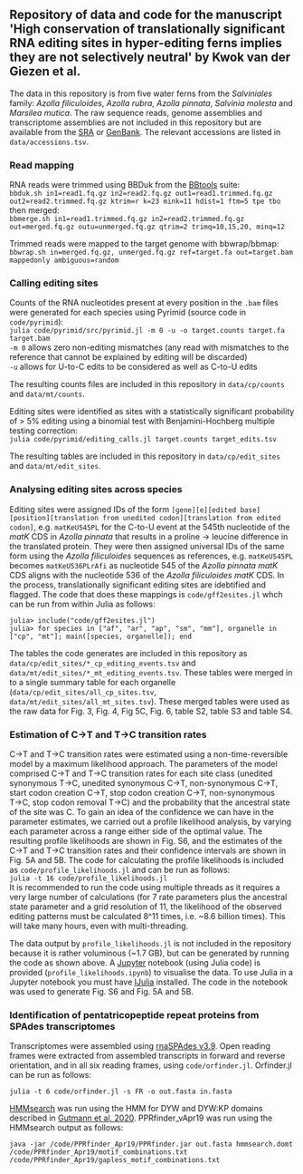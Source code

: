 ## Repository of data and code for the manuscript 'High conservation of translationally significant RNA editing sites in hyper-editing ferns implies they are not selectively neutral' by Kwok van der Giezen et al.

The data in this repository is from five water ferns from the *Salviniales* family: *Azolla filiculoides*, *Azolla rubra*, *Azolla pinnata*, *Salvinia molesta* and *Marsilea mutica*. The raw sequence reads, genome assemblies and transcriptome assemblies are not included in this repository but are available from the [SRA](https://www.ncbi.nlm.nih.gov/sra) or [GenBank](https://www.ncbi.nlm.nih.gov/genbank/). The relevant accessions are listed in `data/accessions.tsv`.

### Read mapping

RNA reads were trimmed using BBDuk from the [BBtools](https://sourceforge.net/projects/bbmap/) suite:  
`bbduk.sh in1=read1.fq.gz in2=read2.fq.gz out1=read1.trimmed.fq.gz out2=read2.trimmed.fq.gz ktrim=r k=23 mink=11 hdist=1 ftm=5 tpe tbo`  
then merged:  
`bbmerge.sh in1=read1.trimmed.fq.gz in2=read2.trimmed.fq.gz out=merged.fq.gz outu=unmerged.fq.gz qtrim=2 trimq=10,15,20, minq=12`

Trimmed reads were mapped to the target genome with bbwrap/bbmap:  
`bbwrap.sh in=merged.fq.gz, unmerged.fq.gz ref=target.fa out=target.bam mappedonly ambiguous=random`

### Calling editing sites

Counts of the RNA nucleotides present at every position in the `.bam` files were generated for each species using Pyrimid (source code in `code/pyrimid`):  
`julia code/pyrimid/src/pyrimid.jl -m 0 -u -o target.counts target.fa target.bam`  
`-m 0` allows zero non-editing mismatches (any read with mismatches to the reference that cannot be explained by editing will be discarded)  
`-u` allows for U-to-C edits to be considered as well as C-to-U edits

The resulting counts files are included in this repository in `data/cp/counts` and `data/mt/counts`.

Editing sites were identified as sites with a statistically significant probability of > 5% editing using a binomial test with Benjamini-Hochberg multiple testing correction:  
`julia code/pyrimid/editing_calls.jl target.counts target_edits.tsv`

The resulting tables are included in this repository in `data/cp/edit_sites` and `data/mt/edit_sites`.

### Analysing editing sites across species

Editing sites were assigned IDs of the form `[gene][e][edited base][position][translation from unedited codon][translation from edited codon]`, e.g. `matKeU545PL` for the C-to-U event at the 545th nucleotide of the *matK* CDS in *Azolla pinnata* that results in a proline -> leucine difference in the translated protein. They were then assigned universal IDs of the same form using the *Azolla filiculoides* sequences as references, e.g. `matKeU545PL` becomes `matKeU536PLrAfi` as nucleotide 545 of the *Azolla pinnata* *matK* CDS aligns with the nucleotide 536 of the *Azolla filiculoides* *matK* CDS. In the process, translationally significant editing sites are idebtified and flagged. The code that does these mappings is `code/gff2esites.jl` whch can be run from within Julia as follows:

`julia> include("code/gff2esites.jl")`  
`julia> for species in ["af", "ar", "ap", "sm", "mm"], organelle in ["cp", "mt"]; main([species, organelle]); end`

The tables the code generates are included in this repository as `data/cp/edit_sites/*_cp_editing_events.tsv` and `data/mt/edit_sites/*_mt_editing_events.tsv`. These tables were merged in to a single summary table for each organelle (`data/cp/edit_sites/all_cp_sites.tsv`, `data/mt/edit_sites/all_mt_sites.tsv`). These merged tables were used as the raw data for Fig. 3, Fig. 4, Fig 5C, Fig. 6, table S2, table S3 and table S4.

### Estimation of C→T and T→C transition rates

C→T and T→C transition rates were estimated using a non-time-reversible model by a maximum likelihood approach. The parameters of the model comprised C→T and T→C transition rates for each site class (unedited synonymous T→C, unedited synonymous C→T, non-synonymous C→T, start codon creation C→T, stop codon creation C→T, non-synonymous T→C, stop codon removal T→C) and the probability that the ancestral state of the site was C. To gain an idea of the confidence we can have in the parameter estimates, we carried out a profile likelihood analysis, by varying each parameter across a range either side of the optimal value. The resulting profile likelihoods are shown in Fig. S6, and the estimates of the C→T and T→C transition rates and their confidence intervals are shown in Fig. 5A and 5B. The code for calculating the profile likelihoods is included as `code/profile_likelihoods.jl` and can be run as follows:  
`julia -t 16 code/profile_likelihoods.jl`  
It is recommended to run the code using multiple threads as it requires a very large number of calculations (for 7 rate parameters plus the ancestral state parameter and a grid resolution of 11, the likelihood of the observed editing patterns must be calculated 8^11 times, i.e. ~8.6 billion times). This will take many hours, even with multi-threading.

The data output by `profile_likelihoods.jl` is not included in the repository because it is rather voluminous (~1.7 GB), but can be generated by running the code as shown above. A [Jupyter](https://jupyter.org) notebook (using Julia code) is provided (`profile_likelihoods.ipynb`) to visualise the data. To use Julia in a Jupyter notebook you must have [IJulia](https://github.com/JuliaLang/IJulia.jl) installed. The code in the notebook was used to generate Fig. S6 and Fig. 5A and 5B.

### Identification of pentatricopeptide repeat proteins from SPAdes transcriptomes

Transcriptomes were assembled using [rnaSPAdes v3.9](https://github.com/ablab/spades). Open reading frames were extracted from assembled transcripts in forward and reverse orientation, and in all six reading frames, using `code/orfinder.jl`. Orfinder.jl can be run as follows:

`julia -t 6 code/orfinder.jl -s FR -o out.fasta in.fasta`

[HMMsearch](https://github.com/EddyRivasLab/hmmer) was run using the HMM for DYW and DYW:KP domains described in [Gutmann et al. 2020](https://doi.org/10.1016/j.molp.2019.11.002). PPRfinder_vApr19 was run using the HMMsearch output as follows:

`java -jar /code/PPRfinder_Apr19/PPRfinder.jar out.fasta hmmsearch.domt /code/PPRfinder_Apr19/motif_combinations.txt /code/PPRfinder_Apr19/gapless_motif_combinations.txt`
